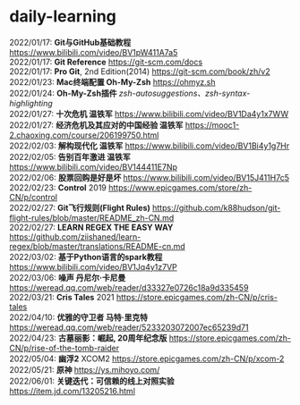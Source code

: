 # daily-learning

2022/01/17: **Git与GitHub基础教程** <https://www.bilibili.com/video/BV1pW411A7a5>  
2022/01/17: **Git Reference** <https://git-scm.com/docs>  
2022/01/17: **Pro Git**, 2nd Edition(2014) <https://git-scm.com/book/zh/v2>  
2022/01/23: **Mac终端配置 Oh-My-Zsh** <https://ohmyz.sh>  
2022/01/24: **Oh-My-Zsh插件** *zsh-autosuggestions、zsh-syntax-highlighting*  
2022/01/27: **十次危机 温铁军** <https://www.bilibili.com/video/BV1Da4y1x7WW>  
2022/01/27: **经济危机及其应对的中国经验 温铁军** <https://mooc1-2.chaoxing.com/course/206199750.html>  
2022/02/03: **解构现代化 温铁军** <https://www.bilibili.com/video/BV1Bi4y1g7Hr>  
2022/02/05: **告别百年激进 温铁军** <https://www.bilibili.com/video/BV144411E7Np>  
2022/02/06: **股票回购是好是坏** <https://www.bilibili.com/video/BV15J411H7c5>  
2022/02/23: **Control** 2019 <https://www.epicgames.com/store/zh-CN/p/control>  
2022/02/27: **Git飞行规则(Flight Rules)** <https://github.com/k88hudson/git-flight-rules/blob/master/README_zh-CN.md>  
2022/02/27: **LEARN REGEX THE EASY WAY** <https://github.com/ziishaned/learn-regex/blob/master/translations/README-cn.md>  
2022/03/02: **基于Python语言的spark教程** <https://www.bilibili.com/video/BV1Jq4y1z7VP>  
2022/03/06: **噪声 丹尼尔·卡尼曼** <https://weread.qq.com/web/reader/d33327e0726c18a9d335459>  
2022/03/21: **Cris Tales** 2021 <https://store.epicgames.com/zh-CN/p/cris-tales>  
2022/04/10: **优雅的守卫者 马特·里克特** <https://weread.qq.com/web/reader/5233203072007ec65239d71>  
2022/04/23: **古墓丽影：崛起, 20周年纪念版** <https://store.epicgames.com/zh-CN/p/rise-of-the-tomb-raider>  
2022/05/04: **幽浮2** XCOM2 <https://store.epicgames.com/zh-CN/p/xcom-2>  
2022/05/21: **原神** <https://ys.mihoyo.com/>  
2022/06/01: **关键迭代：可信赖的线上对照实验** <https://item.jd.com/13205216.html>  
